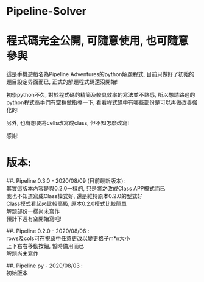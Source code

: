 # Pipeline-Solver
# 程式碼完全公開, 可隨意使用, 也可隨意參與

這是手機遊戲名為Pipeline Adventures的python解題程式,
目前只做好了初始的題目設定界面而已,
正式的解題程式碼還沒開始!

初學python不久, 對於程式碼的精簡及較具效率的寫法並不熟悉,
所以想請路過的python程式高手們有空稍做指導一下,
看看程式碼中有哪些部份是可以再做改善強化的!

另外, 也有想要將cells改寫成class, 但不知怎麼改寫!

感謝!

# 版本:
##. Pipeline.0.3.0 - 2020/08/09 (目前最新版本): <br>
  其實這版本內容是與0.2.0一樣的, 只是將之改成Class APP模式而已<br>
  我也不知道寫成Class模式好, 還是維持原本0.2.0的型式好<br>
  Class模式看起來比較高級, 原本0.2.0模式比較簡單<br>
  解題部份一樣尚未寫作<br>
  預計下週有空開始寫吧!
  
##. Pipeline.0.2.0 - 2020/08/06 : <br>
  rows及cols可在視窗中任意更改以變更格子m*n大小<br>
  上下右右移動按鈕, 暫時備用而已<br>
  解題尚未寫作
  
##. Pipeline.py - 2020/08/03 : <br>
  初始版本
